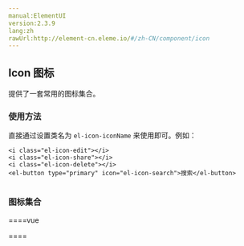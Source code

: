 ```yaml
---
manual:ElementUI
version:2.3.9
lang:zh
rawUrl:http://element-cn.eleme.io/#/zh-CN/component/icon
---
```



##  Icon 图标<a name="icon-tu-biao"></a>


提供了一套常用的图标集合。


###  使用方法<a name="shi-yong-fang-fa"></a>


直接通过设置类名为 `el-icon-iconName` 来使用即可。例如：


```
<i class="el-icon-edit"></i>
<i class="el-icon-share"></i>
<i class="el-icon-delete"></i>
<el-button type="primary" icon="el-icon-search">搜索</el-button>


```




###  图标集合<a name="tu-biao-ji-he"></a>

====vue

<template>
<div>
  <div class='block' v-for='icon in icons' style='font-size:20px'>
    <i :class='icon'></i><span style='padding-left:1rem'>{{icon}}</span>
  </div>
  


</div>
</template>

<script>

const icons = ["el-icon-info",
"el-icon-error",
"el-icon-success",
"el-icon-warning",
"el-icon-question",
"el-icon-back",
"el-icon-arrow-left",
"el-icon-arrow-down",
"el-icon-arrow-right",
"el-icon-arrow-up",
"el-icon-caret-left",
"el-icon-caret-bottom",
"el-icon-caret-top",
"el-icon-caret-right",
"el-icon-d-arrow-left",
"el-icon-d-arrow-right",
"el-icon-minus",
"el-icon-plus",
"el-icon-remove",
"el-icon-circle-plus",
"el-icon-remove-outline",
"el-icon-circle-plus-outline",
"el-icon-close",
"el-icon-check",
"el-icon-circle-close",
"el-icon-circle-check",
"el-icon-circle-close-outline",
"el-icon-circle-check-outline",
"el-icon-zoom-out",
"el-icon-zoom-in",
"el-icon-d-caret",
"el-icon-sort",
"el-icon-sort-down",
"el-icon-sort-up",
"el-icon-tickets",
"el-icon-document",
"el-icon-goods",
"el-icon-sold-out",
"el-icon-news",
"el-icon-message",
"el-icon-date",
"el-icon-printer",
"el-icon-time",
"el-icon-bell",
"el-icon-mobile-phone",
"el-icon-service",
"el-icon-view",
"el-icon-menu",
"el-icon-more",
"el-icon-more-outline",
"el-icon-star-on",
"el-icon-star-off",
"el-icon-location",
"el-icon-location-outline",
"el-icon-phone",
"el-icon-phone-outline",
"el-icon-picture",
"el-icon-picture-outline",
"el-icon-delete",
"el-icon-search",
"el-icon-edit",
"el-icon-edit-outline",
"el-icon-rank",
"el-icon-refresh",
"el-icon-share",
"el-icon-setting",
"el-icon-upload",
"el-icon-upload2",
"el-icon-download",
"el-icon-loading"];

  module.exports = {
    data(){return {icons}}
  }
</script>

<style>
  
.block {
  font-family: "Helvetica Neue",Helvetica,"PingFang SC","Hiragino Sans GB","Microsoft YaHei","微软雅黑",Arial,sans-serif;
  color:#606266;
  background:white;
  width:30rem;
  height:5rem;
  line-height:5rem;
  padding-left:1rem;
  border: 1px solid lightgrey;
  margin:.5rem 0;
} 

.block > div{
  color:#303133
}
  
</style>

====
